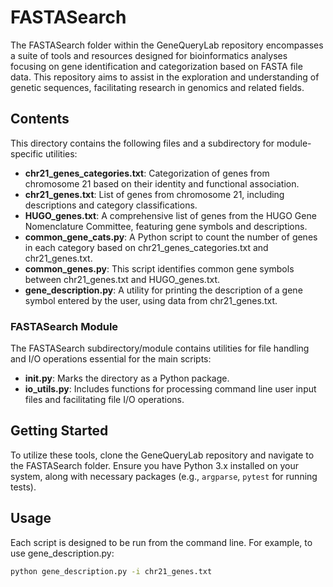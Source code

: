 # FASTASearch

The FASTASearch folder within the GeneQueryLab repository encompasses a suite of tools and resources designed for bioinformatics analyses focusing on gene identification and categorization based on FASTA file data. This repository aims to assist in the exploration and understanding of genetic sequences, facilitating research in genomics and related fields.

## Contents

This directory contains the following files and a subdirectory for module-specific utilities:

- **chr21_genes_categories.txt**: Categorization of genes from chromosome 21 based on their identity and functional association.
- **chr21_genes.txt**: List of genes from chromosome 21, including descriptions and category classifications.
- **HUGO_genes.txt**: A comprehensive list of genes from the HUGO Gene Nomenclature Committee, featuring gene symbols and descriptions.
- **common_gene_cats.py**: A Python script to count the number of genes in each category based on chr21_genes_categories.txt and chr21_genes.txt.
- **common_genes.py**: This script identifies common gene symbols between chr21_genes.txt and HUGO_genes.txt.
- **gene_description.py**: A utility for printing the description of a gene symbol entered by the user, using data from chr21_genes.txt.

### FASTASearch Module

The FASTASearch subdirectory/module contains utilities for file handling and I/O operations essential for the main scripts:

- **__init__.py**: Marks the directory as a Python package.
- **io_utils.py**: Includes functions for processing command line user input files and facilitating file I/O operations.

## Getting Started

To utilize these tools, clone the GeneQueryLab repository and navigate to the FASTASearch folder. Ensure you have Python 3.x installed on your system, along with necessary packages (e.g., `argparse`, `pytest` for running tests).

## Usage

Each script is designed to be run from the command line. For example, to use gene_description.py:

```bash
python gene_description.py -i chr21_genes.txt

